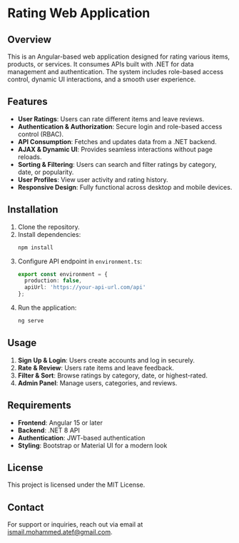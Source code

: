 # Rating Web Application

## Overview
This is an Angular-based web application designed for rating various items, products, or services. It consumes APIs built with .NET for data management and authentication. The system includes role-based access control, dynamic UI interactions, and a smooth user experience.

## Features
- **User Ratings**: Users can rate different items and leave reviews.
- **Authentication & Authorization**: Secure login and role-based access control (RBAC).
- **API Consumption**: Fetches and updates data from a .NET backend.
- **AJAX & Dynamic UI**: Provides seamless interactions without page reloads.
- **Sorting & Filtering**: Users can search and filter ratings by category, date, or popularity.
- **User Profiles**: View user activity and rating history.
- **Responsive Design**: Fully functional across desktop and mobile devices.

## Installation
1. Clone the repository.
2. Install dependencies:
   ```sh
   npm install
   ```
3. Configure API endpoint in `environment.ts`:
   ```ts
   export const environment = {
     production: false,
     apiUrl: 'https://your-api-url.com/api'
   };
   ```
4. Run the application:
   ```sh
   ng serve
   ```

## Usage
1. **Sign Up & Login**: Users create accounts and log in securely.
2. **Rate & Review**: Users rate items and leave feedback.
3. **Filter & Sort**: Browse ratings by category, date, or highest-rated.
4. **Admin Panel**: Manage users, categories, and reviews.

## Requirements
- **Frontend**: Angular 15 or later
- **Backend**: .NET 8 API
- **Authentication**: JWT-based authentication
- **Styling**: Bootstrap or Material UI for a modern look

## License
This project is licensed under the MIT License.

## Contact
For support or inquiries, reach out via email at ismail.mohammed.atef@gmail.com.


